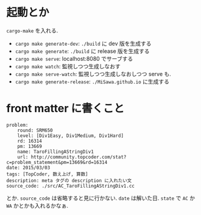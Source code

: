 # 起動とか

`cargo-make` を入れる.
- `cargo make generate-dev`: `./build` に dev 版を生成する
- `cargo make generate`: `./build` に release 版を生成する
- `cargo make serve`: localhost:8080 でサーブする
- `cargo make watch`: 監視しつつ生成しなおす
- `cargo make serve-watch`: 監視しつつ生成しなおしつつ serve も.
- `cargo make generate-release`: `./MiSawa.github.io` に生成する


# front matter に書くこと

    problem:
        round: SRM650
        level: [Div1Easy, Div1Medium, Div1Hard]
        rd: 16314
        pm: 13669
        name: TaroFillingAStringDiv1
        url: http://community.topcoder.com/stat?c=problem_statement&pm=13669&rd=16314
    date: 2015/03/03
    tags: [TopCoder, 数え上げ, 算数]
    description: meta タグの description に入れたい文
    source_code: ./src/AC_TaroFillingAStringDiv1.cc

とか. ``source_code`` は省略すると見に行かない.
``date`` は解いた日.
``state`` で ``AC`` か ``WA`` かとかも入れるかなぁ.

